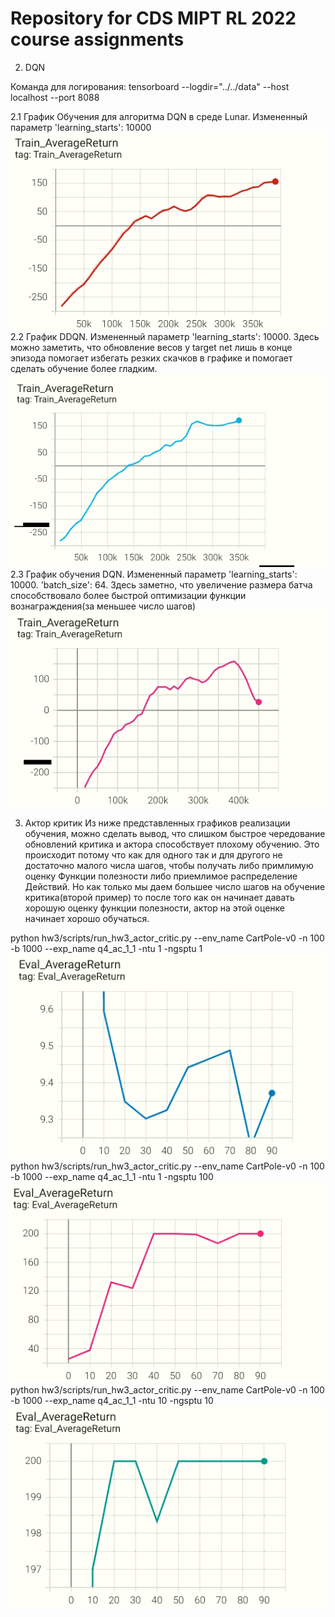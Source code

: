 # Repository for CDS MIPT RL 2022 course assignments
2. DQN


Команда для логирования:
tensorboard --logdir="../../data" --host localhost --port 8088


2.1
График Обучения для алгоритма DQN в среде Lunar.
Измененный параметр 'learning_starts': 10000
![Image alt](https://github.com/Gricha1/mipt-rl-hw-2022/raw/HW_2_Gorbov/images/Lunar_DQN_1.png)
2.2
График DDQN. Измененный параметр 'learning_starts': 10000. Здесь можно заметить, что обновление весов 
у target net лишь в конце эпизода помогает избегать резких скачков в графике и помогает сделать обучение более гладким.
![Image alt](https://github.com/Gricha1/mipt-rl-hw-2022/raw/HW_2_Gorbov/images/Lunar_DDQN_1.png)
2.3
График обучения DQN. Измененный параметр 'learning_starts': 10000. 'batch_size': 64.
Здесь заметно, что увеличение размера батча способствовало более быстрой оптимизации функции вознаграждения(за меньшее число шагов)
![Image alt](https://github.com/Gricha1/mipt-rl-hw-2022/raw/HW_2_Gorbov/images/Lunar_DQN_2.png)


3. Актор критик
Из ниже представленных графиков реализации обучения, можно сделать вывод, что слишком быстрое чередование обновлений критика и актора
способствует плохому обучению. Это происходит потому что как для одного так и для другого не достаточно малого числа шагов, чтобы получать
либо примлимую оценку Функции полезности либо приемлимое распределение Действий. Но как только мы даем большее число шагов на обучение критика(второй пример) то после того как он начинает давать хорошую оценку функции полезности, актор на этой оценке начинает хорошо обучаться.

python hw3/scripts/run_hw3_actor_critic.py --env_name CartPole-v0 -n 100 -b 1000 --exp_name q4_ac_1_1 -ntu 1 -ngsptu 1
![Image alt](https://github.com/Gricha1/mipt-rl-hw-2022/raw/HW_2_Gorbov/images/AC_eval_1.png)
python hw3/scripts/run_hw3_actor_critic.py --env_name CartPole-v0 -n 100 -b 1000 --exp_name q4_ac_1_1 -ntu 1 -ngsptu 100
![Image alt](https://github.com/Gricha1/mipt-rl-hw-2022/raw/HW_2_Gorbov/images/AC_eval_2.png)
python hw3/scripts/run_hw3_actor_critic.py --env_name CartPole-v0 -n 100 -b 1000 --exp_name q4_ac_1_1 -ntu 10 -ngsptu 10
![Image alt](https://github.com/Gricha1/mipt-rl-hw-2022/raw/HW_2_Gorbov/images/AC_eval_3.png)
